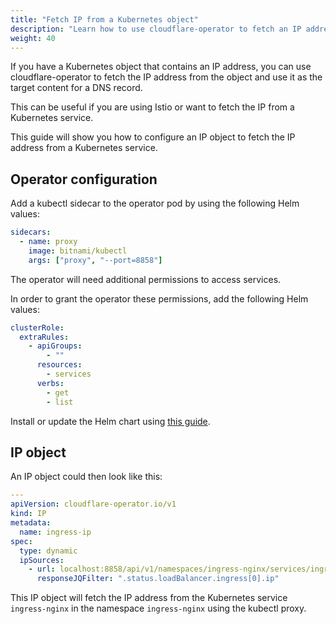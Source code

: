 ```yaml
---
title: "Fetch IP from a Kubernetes object"
description: "Learn how to use cloudflare-operator to fetch an IP address from a Kubernetes object"
weight: 40
---
```


If you have a Kubernetes object that contains an IP address, you can use cloudflare-operator to fetch the IP address from the object and use it as the target content for a DNS record.

This can be useful if you are using Istio or want to fetch the IP from a Kubernetes service.

This guide will show you how to configure an IP object to fetch the IP address from a Kubernetes service.

## Operator configuration

Add a kubectl sidecar to the operator pod by using the following Helm values:

```yaml
sidecars:
  - name: proxy
    image: bitnami/kubectl
    args: ["proxy", "--port=8858"]
```

The operator will need additional permissions to access services.

In order to grant the operator these permissions, add the following Helm values:

```yaml
clusterRole:
  extraRules:
    - apiGroups:
        - ""
      resources:
        - services
      verbs:
        - get
        - list
```

Install or update the Helm chart using [this guide](/docs/cloudflare-operator/installation).

## IP object

An IP object could then look like this:

```yaml
---
apiVersion: cloudflare-operator.io/v1
kind: IP
metadata:
  name: ingress-ip
spec:
  type: dynamic
  ipSources:
    - url: localhost:8858/api/v1/namespaces/ingress-nginx/services/ingress-nginx
      responseJQFilter: ".status.loadBalancer.ingress[0].ip"
```

This IP object will fetch the IP address from the Kubernetes service `ingress-nginx` in the namespace `ingress-nginx` using the kubectl proxy.
